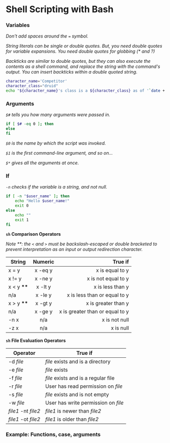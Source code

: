 # Shell Scripting with Bash

### Variables

_Don't add spaces around the `=` symbol._

_String literals can be single or double quotes. But, you need double quotes for variable expansions. You need double quotes for globbing (* and ?)_

_Backticks are similar to double quotes, but they can also execute the contents as a shell command, and replace the string with the command's output. You can insert backticks within a double quoted string._

```bash
character_name='Competitor'
character_class="druid"
echo "${character_name}'s class is a ${character_class} as of '`date +'%D'`'."
```

### Arguments

_`$#` tells you how many arguments were passed in._

```bash
if [ $# -eq 0 ]; then
else
fi
```

_`$0` is the name by which the script was invoked._

_`$1` is the first command-line argument, and so on..._

_`$*` gives all the arguments at once._

### If

_`-n` checks if the variable is a string, and not null._

```bash
if [ -n "$user_name" ]; then
    echo "Hello $user_name!"
    exit 0
else
    echo ""
    exit 1
fi
```

__`sh` Comparison Operators__

_Note **: the `<` and `>` must be backslash-escaped or double bracketed to prevent interpretation as an input or output redirection character._

String | Numeric | True if |
-------|:-------:|--------:|
x = y | x -eq y | x is equal to y |
x != y | x -ne y | x is not equal to y |
x < y __**__ | x -lt y | x is less than y |
n/a | x -le y | x is less than or equal to y |
x > y __**__ | x -gt y | x is greater than y |
n/a | x -ge y | x is greater than or equal to y |
-n x | n/a | x is not null |
-z x | n/a | x is null |

__`sh` File Evaluation Operators__

Operator | True if|
---|---|
-d _file_ | _file_ exists and is a directory |
-e _file_ | _file_ exists |
-f _file_ | _file_ exists and is a regular file |
-r _file_ | User has read permission on _file_ |
-s _file_ | _file_ exists and is not empty |
-w _file_ | User has write permission on _file_ |
_file1_ -nt _file2_ | _file1_ is newer than _file2_ |
_file1_ -ot _file2_ | _file1_ is older than _file2_ |

### Example: Functions, case, arguments

